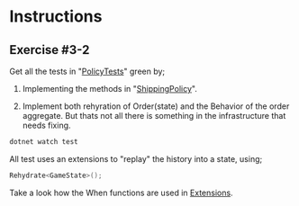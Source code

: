# Instructions

## Exercise #3-2

Get all the tests in "[PolicyTests](Shipping.Tests/PolicyTests.cs)" green by;

1. Implementing the methods in "[ShippingPolicy](Shipping.Tests/ShippingPolicy.cs)". 

2. Implement both rehyration of Order(state) and the Behavior of the order aggregate. But thats not all there is something in the infrastructure that needs fixing. 

```bash
dotnet watch test
```
All test uses an extensions to "replay" the history into a state, using;

```csharp
Rehydrate<GameState>();
```

Take a look how the When functions are used in [Extensions](RPS.Tests/Extensions.cs).


